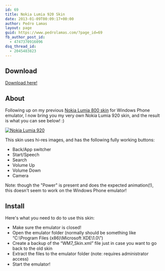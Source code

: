 ```yaml
---
id: 69
title: Nokia Lumia 920 Skin
date: 2013-01-09T00:09:17+00:00
author: Pedro Lamas
layout: page
guid: https://www.pedrolamas.com/?page_id=69
fb_author_post_id:
  - 4747370916096
dsq_thread_id:
  - 2045483823
---
```

## Download

[Download here!](wp-content/uploads/downloads/2013/01/Nokia-Lumia-920.zip)

## About

Following up on my previous [Nokia Lumia 800 skin](http://www.pedrolamas.pt/windows-phone/nokia-lumia-800-skin-en/) for Windows Phone emulator, I now bring you my very own Nokia Lumia 920 skin, and the result is what you can see below! :)

[![Nokia Lumia 920](wp-content/uploads/2013/01/Nokia-Lumia-920-thumb.png)](wp-content/uploads/2013/01/Nokia-Lumia-920.png)

This skin uses hi-res images, and has the following fully working buttons:

*   Back/App switcher
*   Start/Speech
*   Search
*   Volume Up
*   Volume Down
*   Camera

Note: though the "Power" is present and does the expected animation(!), this doesn't seem to work on the Windows Phone emulator!

## Install

Here's what you need to do to use this skin:

*   Make sure the emulator is closed!
*   Open the emulator folder (normally should be something like “C:\Program Files (x86)\Microsoft XDE\1.0\”)
*   Create a backup of the “WM7_Skin.xml” file just in case you want to go back to the old skin
*   Extract the files to the emulator folder (note: requires administrator access)
*   Start the emulator!
